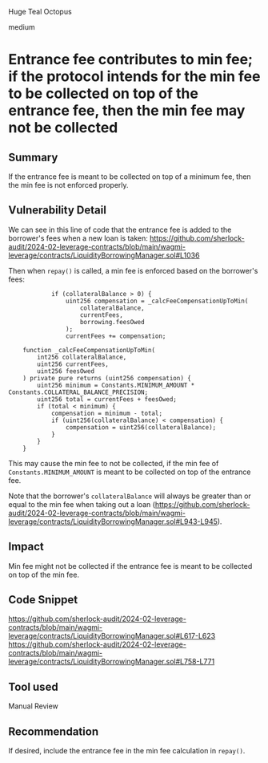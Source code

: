 Huge Teal Octopus

medium

# Entrance fee contributes to min fee; if the protocol intends for the min fee to be collected on top of the entrance fee, then the min fee may not be collected

## Summary
If the entrance fee is meant to be collected on top of a minimum fee, then the min fee is not enforced properly.
## Vulnerability Detail
We can see in this line of code that the entrance fee is added to the borrower's fees when a new loan is taken: https://github.com/sherlock-audit/2024-02-leverage-contracts/blob/main/wagmi-leverage/contracts/LiquidityBorrowingManager.sol#L1036

Then when `repay()` is called, a min fee is enforced based on the borrower's fees:
```solidity
            if (collateralBalance > 0) {
                uint256 compensation = _calcFeeCompensationUpToMin(
                    collateralBalance,
                    currentFees,
                    borrowing.feesOwed
                );
                currentFees += compensation;
```
```solidity
    function _calcFeeCompensationUpToMin(
        int256 collateralBalance,
        uint256 currentFees,
        uint256 feesOwed
    ) private pure returns (uint256 compensation) {
        uint256 minimum = Constants.MINIMUM_AMOUNT * Constants.COLLATERAL_BALANCE_PRECISION;
        uint256 total = currentFees + feesOwed;
        if (total < minimum) {
            compensation = minimum - total;
            if (uint256(collateralBalance) < compensation) {
                compensation = uint256(collateralBalance);
            }
        }
    }
```
This may cause the min fee to not be collected, if the min fee of `Constants.MINIMUM_AMOUNT` is meant to be collected on top of the entrance fee.

Note that the borrower's `collateralBalance` will always be greater than or equal to the min fee when taking out a loan (https://github.com/sherlock-audit/2024-02-leverage-contracts/blob/main/wagmi-leverage/contracts/LiquidityBorrowingManager.sol#L943-L945).
## Impact
Min fee might not be collected if the entrance fee is meant to be collected on top of the min fee.
## Code Snippet
https://github.com/sherlock-audit/2024-02-leverage-contracts/blob/main/wagmi-leverage/contracts/LiquidityBorrowingManager.sol#L617-L623
https://github.com/sherlock-audit/2024-02-leverage-contracts/blob/main/wagmi-leverage/contracts/LiquidityBorrowingManager.sol#L758-L771
## Tool used

Manual Review

## Recommendation
If desired, include the entrance fee in the min fee calculation in `repay()`.
